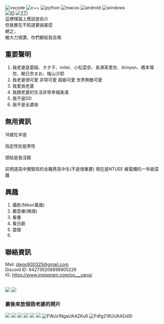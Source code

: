 ![vscode](https://img.shields.io/badge/VSCode-0078D4?style=for-the-badge&logo=visual%20studio%20code&logoColor=white) ![c++](https://img.shields.io/badge/C%2B%2B-00599C?style=for-the-badge&logo=c%2B%2B&logoColor=white) ![python](https://img.shields.io/badge/Python-FFD43B?style=for-the-badge&logo=python&logoColor=blue) ![macos](https://img.shields.io/badge/mac%20os-000000?style=for-the-badge&logo=apple&logoColor=white) ![android](https://img.shields.io/badge/Android-3DDC84?style=for-the-badge&logo=android&logoColor=white) ![windows](https://img.shields.io/badge/Windows-0078D6?style=for-the-badge&logo=windows&logoColor=white)<br>
[![IG](https://img.shields.io/badge/Instagram-E4405F?style=for-the-badge&logo=instagram&logoColor=white)](https://www.instagram.com/oo___yang) [![YT](https://img.shields.io/badge/Instagram-E4405F?style=for-the-badge&logo=instagram&logoColor=white)](https://youtu.be/dQw4w9WgXcQ))<br>
這裡理論上應該放自介<br>
但我實在不知道要說甚麼<br>
總之，<br>
維大力很讚，你們都給我去喝<br>


## 重要聲明 ##
1. 我老婆是雷姆、夕夕子、milet、小松菜奈、長澤茉里奈、Aimyon、橋本環奈、朝日奈まお、檜山沙耶
2. 我老婆很可愛 非常可愛 超級可愛 世界無敵可愛
3. 我愛我老婆
4. 我跟老婆的生活非常幸福美滿
5. 我不是DD
6. 我不是全婆俠


## 無用資訊 ##
18歲牡羊座<br><br>
指定性別是男性<br><br>
頭貼是我沒錯<br><br>
前明道高中實驗班的全職男高中生(不是很重要)
現在是NTUEE 被電爛的一年級菜雞

## 興趣 ##
1. 攝影(Nikon萬歲)
2. 聽音樂(微燒)
3. 看番
4. 看日劇
5. 耍廢
6. 

## 聯絡資訊 ##
Mail: diego930325@gmail.com<br>
Discord ID: 642739208896905226<br>
IG: https://www.instagram.com/oo___yang/<br><br>

![](https://github-readme-stats.vercel.app/api?username=ooyang0325)
![](https://github-readme-stats.vercel.app/api/top-langs/?username=ooyang0325)

### 最後來放個我老婆的照片 ###
![](https://i.imgur.com/0WEaWME.jpg)
![](https://i.imgur.com/0ahtEgF.png)
![](https://i.imgur.com/IumbAl7.jpg)
![](https://i.imgur.com/QpA2aao.png)
![](https://i.imgur.com/Lfoxj1n.png)
![](https://i.imgur.com/1XVhKZ5.png)
![FWJs1NgaUAAZKu6](https://user-images.githubusercontent.com/52309935/195373338-d7938d29-c238-43c9-a59b-ee5cf7a5961f.jpeg)
![Fdfg219UUAADdSl](https://user-images.githubusercontent.com/52309935/195376494-9a81e405-6d7c-4abc-9770-ba2bc22447e4.jpeg)



